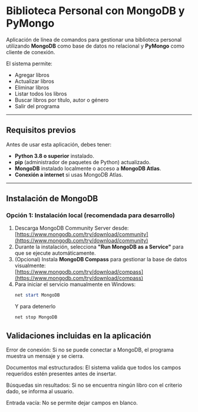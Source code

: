 #  Biblioteca Personal con MongoDB y PyMongo

Aplicación de línea de comandos para gestionar una biblioteca personal utilizando **MongoDB** como base de datos no relacional y **PyMongo** como cliente de conexión.

El sistema permite:
-  Agregar libros
-  Actualizar libros
-  Eliminar libros
-  Listar todos los libros
-  Buscar libros por título, autor o género
-  Salir del programa

---

##  Requisitos previos

Antes de usar esta aplicación, debes tener:

- **Python 3.8 o superior** instalado.
- **pip** (administrador de paquetes de Python) actualizado.
- **MongoDB** instalado localmente o acceso a **MongoDB Atlas**.
- **Conexión a internet** si usas MongoDB Atlas.

---

##  Instalación de MongoDB

###  Opción 1: Instalación local (recomendada para desarrollo)
1. Descarga MongoDB Community Server desde:  
    [https://www.mongodb.com/try/download/community](https://www.mongodb.com/try/download/community)
2. Durante la instalación, selecciona **"Run MongoDB as a Service"** para que se ejecute automáticamente.
3. (Opcional) Instala **MongoDB Compass** para gestionar la base de datos visualmente:  
    [https://www.mongodb.com/try/download/compass](https://www.mongodb.com/try/download/compass)
4. Para iniciar el servicio manualmente en Windows:
   ```powershell
   net start MongoDB
   ```
   Y para detenerlo
   ```powershell
   net stop MongoDB
   ```
##  Validaciones incluidas en la aplicación
Error de conexión:
Si no se puede conectar a MongoDB, el programa muestra un mensaje y se cierra.

Documentos mal estructurados:
El sistema valida que todos los campos requeridos estén presentes antes de insertar.

Búsquedas sin resultados:
Si no se encuentra ningún libro con el criterio dado, se informa al usuario.

Entrada vacía:
No se permite dejar campos en blanco.
